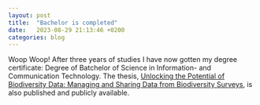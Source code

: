 ```yaml
---
layout: post
title:  "Bachelor is completed"
date:   2023-08-29 21:13:46 +0200
categories: blog
---
```


Woop Woop! After three years of studies I have now gotten my degree certificate: Degree of Batchelor of Science in Information- and Communication Technology. The thesis, [Unlocking the Potential of Biodiversity Data: Managing and Sharing Data from Biodiversity Surveys], is also published and publicly available.

[Unlocking the Potential of Biodiversity Data: Managing and Sharing Data from Biodiversity Surveys]: https://lnkd.in/d_HTXYNQ